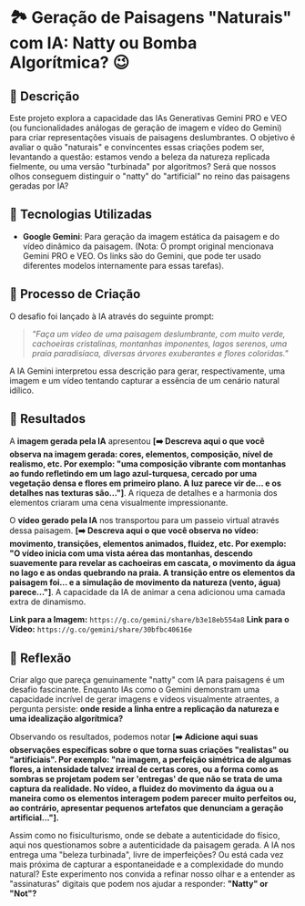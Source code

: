 # 🏞️ Geração de Paisagens "Naturais" com IA: Natty ou Bomba Algorítmica? 😉

## 📒 Descrição
Este projeto explora a capacidade das IAs Generativas Gemini PRO e VEO (ou funcionalidades análogas de geração de imagem e vídeo do Gemini) para criar representações visuais de paisagens deslumbrantes. O objetivo é avaliar o quão "naturais" e convincentes essas criações podem ser, levantando a questão: estamos vendo a beleza da natureza replicada fielmente, ou uma versão "turbinada" por algoritmos? Será que nossos olhos conseguem distinguir o "natty" do "artificial" no reino das paisagens geradas por IA?

## 🤖 Tecnologias Utilizadas
- **Google Gemini**: Para geração da imagem estática da paisagem e do vídeo dinâmico da paisagem. (Nota: O prompt original mencionava Gemini PRO e VEO. Os links são do Gemini, que pode ter usado diferentes modelos internamente para essas tarefas).

## 🧐 Processo de Criação
O desafio foi lançado à IA através do seguinte prompt:

> *"Faça um vídeo de uma paisagem deslumbrante, com muito verde, cachoeiras cristalinas, montanhas imponentes, lagos serenos, uma praia paradisíaca, diversas árvores exuberantes e flores coloridas."*

A IA Gemini interpretou essa descrição para gerar, respectivamente, uma imagem e um vídeo tentando capturar a essência de um cenário natural idílico.

## 🚀 Resultados

A **imagem gerada pela IA** apresentou **[➡️ Descreva aqui o que você observa na imagem gerada: cores, elementos, composição, nível de realismo, etc. Por exemplo: "uma composição vibrante com montanhas ao fundo refletindo em um lago azul-turquesa, cercado por uma vegetação densa e flores em primeiro plano. A luz parece vir de... e os detalhes nas texturas são..."]**. A riqueza de detalhes e a harmonia dos elementos criaram uma cena visualmente impressionante.

O **vídeo gerado pela IA** nos transportou para um passeio virtual através dessa paisagem. **[➡️ Descreva aqui o que você observa no vídeo: movimento, transições, elementos animados, fluidez, etc. Por exemplo: "O vídeo inicia com uma vista aérea das montanhas, descendo suavemente para revelar as cachoeiras em cascata, o movimento da água no lago e as ondas quebrando na praia. A transição entre os elementos da paisagem foi... e a simulação de movimento da natureza (vento, água) parece..."]**. A capacidade da IA de animar a cena adicionou uma camada extra de dinamismo.

**Link para a Imagem:** `https://g.co/gemini/share/b3e18eb554a8`
**Link para o Vídeo:** `https://g.co/gemini/share/30bfbc40616e`

## 💭 Reflexão

Criar algo que pareça genuinamente "natty" com IA para paisagens é um desafio fascinante. Enquanto IAs como o Gemini demonstram uma capacidade incrível de gerar imagens e vídeos visualmente atraentes, a pergunta persiste: **onde reside a linha entre a replicação da natureza e uma idealização algorítmica?**

Observando os resultados, podemos notar **[➡️ Adicione aqui suas observações específicas sobre o que torna suas criações "realistas" ou "artificiais". Por exemplo: "na imagem, a perfeição simétrica de algumas flores, a intensidade talvez irreal de certas cores, ou a forma como as sombras se projetam podem ser 'entregas' de que não se trata de uma captura da realidade. No vídeo, a fluidez do movimento da água ou a maneira como os elementos interagem podem parecer muito perfeitos ou, ao contrário, apresentar pequenos artefatos que denunciam a geração artificial..."].**

Assim como no fisiculturismo, onde se debate a autenticidade do físico, aqui nos questionamos sobre a autenticidade da paisagem gerada. A IA nos entrega uma "beleza turbinada", livre de imperfeições? Ou está cada vez mais próxima de capturar a espontaneidade e a complexidade do mundo natural? Este experimento nos convida a refinar nosso olhar e a entender as "assinaturas" digitais que podem nos ajudar a responder: **"Natty" or "Not"?**